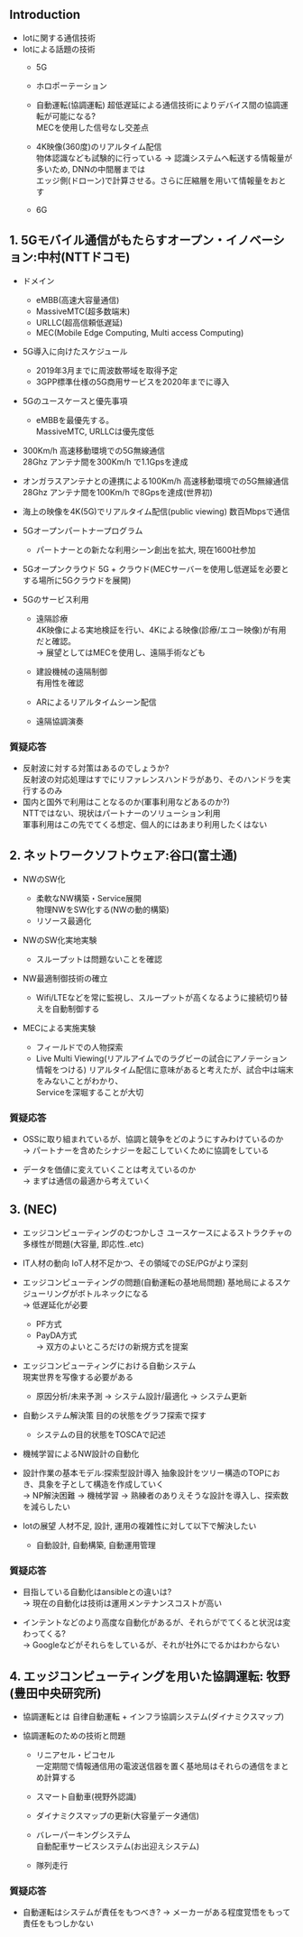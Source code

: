 ## Introduction
* Iotに関する通信技術
* Iotによる話題の技術
    * 5G
    * ホロポーテーション
    * 自動運転(協調運転)
        超低遅延による通信技術によりデバイス間の協調運転が可能になる?  
        MECを使用した信号なし交差点
    * 4K映像(360度)のリアルタイム配信  
        物体認識なども試験的に行っている
        -> 認識システムへ転送する情報量が多いため, DNNの中間層までは  
           エッジ側(ドローン)で計算させる。さらに圧縮層を用いて情報量をおとす  

    * 6G

## 1. 5Gモバイル通信がもたらすオープン・イノベーション:中村(NTTドコモ)
* ドメイン
    * eMBB(高速大容量通信)
    * MassiveMTC(超多数端末)
    * URLLC(超高信頼低遅延)
    * MEC(Mobile Edge Computing, Multi access Computing)

* 5G導入に向けたスケジュール
    * 2019年3月までに周波数帯域を取得予定
    * 3GPP標準仕様の5G商用サービスを2020年までに導入

* 5Gのユースケースと優先事項
    * eMBBを最優先する。  
        MassiveMTC, URLLCは優先度低

* 300Km/h 高速移動環境での5G無線通信  
    28Ghz アンテナ間を300Km/h で1.1Gpsを達成

* オンガラスアンテナとの連携による100Km/h 高速移動環境での5G無線通信  
    28Ghz アンテナ間を100Km/h で8Gpsを達成(世界初)

* 海上の映像を4K(5G)でリアルタイム配信(public viewing)
    数百Mbpsで通信

* 5Gオープンパートナープログラム
    * パートナーとの新たな利用シーン創出を拡大, 現在1600社参加

* 5Gオープンクラウド
    5G + クラウド(MECサーバーを使用し低遅延を必要とする場所に5Gクラウドを展開)

* 5Gのサービス利用
    * 遠隔診療  
        4K映像による実地検証を行い、4Kによる映像(診療/エコー映像)が有用だと確認。  
        -> 展望としてはMECを使用し、遠隔手術なども
    * 建設機械の遠隔制御  
        有用性を確認

    * ARによるリアルタイムシーン配信
    * 遠隔協調演奏
### 質疑応答
* 反射波に対する対策はあるのでしょうか?  
    反射波の対応処理はすでにリファレンスハンドラがあり、そのハンドラを実行するのみ
* 国内と国外で利用はことなるのか(軍事利用などあるのか?)  
    NTTではない、現状はパートナーのソリューション利用  
    軍事利用はこの先でてくる想定、個人的にはあまり利用したくはない


## 2. ネットワークソフトウェア:谷口(富士通)
* NWのSW化
    * 柔軟なNW構築・Service展開  
        物理NWをSW化する(NWの動的構築)
    * リソース最適化

* NWのSW化実地実験
    * スループットは問題ないことを確認

* NW最適制御技術の確立
    * Wifi/LTEなどを常に監視し、スループットが高くなるように接続切り替えを自動制御する

* MECによる実施実験
    * フィールドでの人物探索
    * Live Multi Viewing(リアルアイムでのラグビーの試合にアノテーション情報をつける)
        リアルタイム配信に意味があると考えたが、試合中は端末をみないことがわかり、  
        Serviceを深堀することが大切

### 質疑応答
* OSSに取り組まれているが、協調と競争をどのようにすみわけているのか  
    -> パートナーを含めたシナジーを起こしていくために協調をしている

* データを価値に変えていくことは考えているのか  
    -> まずは通信の最適から考えていく

## 3. (NEC)
* エッジコンピューティングのむつかしさ
    ユースケースによるストラクチャの多様性が問題(大容量, 即応性..etc)

* IT人材の動向
    IoT人材不足かつ、その領域でのSE/PGがより深刻

* エッジコンピューティングの問題(自動運転の基地局問題)
    基地局によるスケジューリングがボトルネックになる  
    -> 低遅延化が必要
    * PF方式
    * PayDA方式  
    -> 双方のよいところだけの新規方式を提案

* エッジコンピューティングにおける自動システム  
    現実世界を写像する必要がある
    * 原因分析/未来予測 -> システム設計/最適化 -> システム更新

* 自動システム解決策
    目的の状態をグラフ探索で探す
    * システムの目的状態をTOSCAで記述

* 機械学習によるNW設計の自動化

* 設計作業の基本モデル:探索型設計導入
    抽象設計をツリー構造のTOPにおき、具象を子として構造を作成していく  
    -> NP解決困難
        -> 機械学習
        -> 熟練者のありえそうな設計を導入し、探索数を減らしたい

* Iotの展望
    人材不足, 設計, 運用の複雑性に対して以下で解決したい  
    * 自動設計, 自動構築, 自動運用管理

### 質疑応答
* 目指している自動化はansibleとの違いは?  
    -> 現在の自動化は技術は運用メンテナンスコストが高い

* インテントなどのより高度な自動化があるが、それらがでてくると状況は変わってくる?  
    -> Googleなどがそれらをしているが、それが社外にでるかはわからない

## 4. エッジコンピューティングを用いた協調運転: 牧野(豊田中央研究所)
* 協調運転とは
    自律自動運転 + インフラ協調システム(ダイナミクスマップ)

* 協調運転のための技術と問題
    * リニアセル・ピコセル  
        一定期間で情報通信用の電波送信器を置く基地局はそれらの通信をまとめ計算する

    * スマート自動車(視野外認識)
    * ダイナミクスマップの更新(大容量データ通信)
    * バレーパーキングシステム  
        自動配車サービスシステム(お出迎えシステム)
    * 隊列走行

### 質疑応答
* 自動運転はシステムが責任をもつべき?
    -> メーカーがある程度覚悟をもって責任をもつしかない
